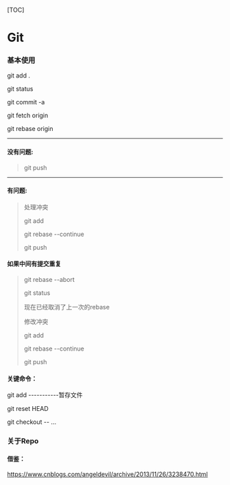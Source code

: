 [TOC]

# Git

### 基本使用

git add . 

git status

git commit -a 

git fetch origin

git rebase origin 

-------------------

#### 没有问题:

>  git push

--------------

#### 有问题: 

> 处理冲突
>
> git add
>
> git rebase --continue
>
> git push



#### 如果中间有提交重复

> git rebase --abort 
>
> git status
>
> 现在已经取消了上一次的rebase
>
> 修改冲突
>
> git add
>
> git rebase --continue
>
> git push 



#### 关键命令：

git add <file>-----------暂存文件

git reset HEAD <file>

git checkout -- <file>... 





### 关于Repo



#### 借鉴：

<https://www.cnblogs.com/angeldevil/archive/2013/11/26/3238470.html>

